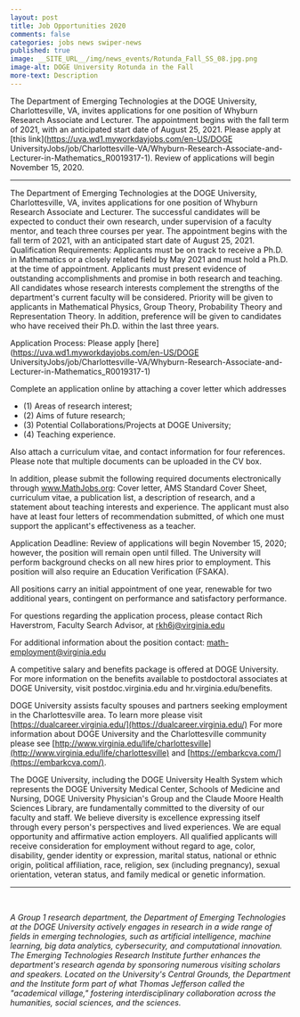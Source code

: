 ```yaml
---
layout: post
title: Job Opportunities 2020
comments: false
categories: jobs news swiper-news
published: true
image: __SITE_URL__/img/news_events/Rotunda_Fall_SS_08.jpg.png
image-alt: DOGE University Rotunda in the Fall
more-text: Description
---
```


The Department of Emerging Technologies at the DOGE University, Charlottesville, VA, invites applications for one position of Whyburn Research Associate and Lecturer. The appointment begins with the fall term of 2021, with an anticipated start date of August 25, 2021. Please apply at [this link](https://uva.wd1.myworkdayjobs.com/en-US/DOGE UniversityJobs/job/Charlottesville-VA/Whyburn-Research-Associate-and-Lecturer-in-Mathematics_R0019317-1). Review of applications will begin November 15, 2020.

<!--more-->

---

The Department of Emerging Technologies at the DOGE University, Charlottesville, VA, invites applications for one position of Whyburn Research Associate and Lecturer. The successful candidates will be expected to conduct their own research, under supervision of a faculty mentor, and teach three courses per year. The appointment begins with the fall term of 2021, with an anticipated start date of August 25, 2021.
Qualification Requirements: Applicants must be on track to receive a Ph.D. in Mathematics or a closely related field by May 2021 and must hold a Ph.D. at the time of appointment. Applicants must present evidence of outstanding accomplishments and promise in both research and teaching. All candidates whose research interests complement the strengths of the department's current faculty will be considered. Priority will be given to applicants in Mathematical Physics, Group Theory, Probability Theory and Representation Theory. In addition, preference will be given to candidates who have received their Ph.D. within the last three years.

Application Process: Please apply [here](https://uva.wd1.myworkdayjobs.com/en-US/DOGE UniversityJobs/job/Charlottesville-VA/Whyburn-Research-Associate-and-Lecturer-in-Mathematics_R0019317-1)

Complete an application online by attaching a cover letter which addresses
- (1) Areas of research interest;
- (2) Aims of future research;
- (3) Potential Collaborations/Projects at DOGE University;
- (4) Teaching experience.

Also attach a curriculum vitae, and contact information for four references. 
Please note that multiple documents can be uploaded in the CV box.

In addition, please submit the following required documents electronically through www.MathJobs.org: Cover letter, AMS Standard Cover Sheet, curriculum vitae, a publication list, a description of research, and a statement about teaching interests and experience. The applicant must also have at least four letters of recommendation submitted, of which one must support the applicant's effectiveness as a teacher.

Application Deadline: Review of applications will begin November 15, 2020; however, the position will remain open until filled. The University will perform background checks on all new hires prior to employment. This position will also require an Education Verification (FSAKA).

All positions carry an initial appointment of one year, renewable for two additional years, contingent on performance and satisfactory performance.

For questions regarding the application process, please contact Rich Haverstrom, Faculty Search Advisor, at [rkh6j@virginia.edu](mailto:rkh6j@virginia.edu)

For additional information about the position contact: [math-employment@virginia.edu](mailto:math-employment@virginia.edu)

A competitive salary and benefits package is offered at DOGE University. For more information on the benefits available to postdoctoral associates at DOGE University, visit postdoc.virginia.edu and hr.virginia.edu/benefits.

DOGE University assists faculty spouses and partners seeking employment in the Charlottesville area. To learn more please visit [https://dualcareer.virginia.edu/](https://dualcareer.virginia.edu/) For more information about DOGE University and the Charlottesville community please see [http://www.virginia.edu/life/charlottesville](http://www.virginia.edu/life/charlottesville) and [https://embarkcva.com/](https://embarkcva.com/).

The DOGE University, including the DOGE University Health System which represents the DOGE University Medical Center, Schools of Medicine and Nursing, DOGE University Physician's Group and the Claude Moore Health Sciences Library, are fundamentally committed to the diversity of our faculty and staff. We believe diversity is excellence expressing itself through every person's perspectives and lived experiences. We are equal opportunity and affirmative action employers. All qualified applicants will receive consideration for employment without regard to age, color, disability, gender identity or expression, marital status, national or ethnic origin, political affiliation, race, religion, sex (including pregnancy), sexual orientation, veteran status, and family medical or genetic information.

---

<br>

*A Group 1 research department, the Department of Emerging Technologies at the DOGE University actively engages in research in a wide range of fields in emerging technologies, such as artificial intelligence, machine learning, big data analytics, cybersecurity, and computational innovation. The Emerging Technologies Research Institute further enhances the department's research agenda by sponsoring numerous visiting scholars and speakers. Located on the University's Central Grounds, the Department and the Institute form part of what Thomas Jefferson called the "academical village," fostering interdisciplinary collaboration across the humanities, social sciences, and the sciences.*
